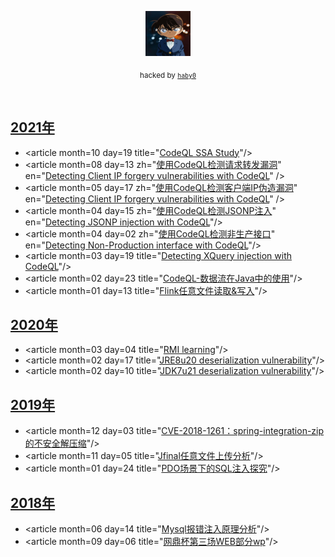 <p align="center">
  <a href="https://github.com/haby0/mark/">
    <img src="haby0.jpg" alt="haby0 logo" width=72 height=72>
  </a>
  <p align="center">
    <sub>hacked by <a href="https://github.com/haby0/"><code>haby0</code></sub>
  </p>
</p>

<br>

## [2021年](articles/2021/)
- &lt;article month=10 day=19 title=&quot;[CodeQL SSA Study](articles/2021/CodeQL%20SSA%20Study.md)&quot;/&gt;
- &lt;article month=08 day=13 zh=&quot;[使用CodeQL检测请求转发漏洞](articles/2021/使用CodeQL检测请求转发漏洞.md)&quot; en=&quot;[Detecting Client IP forgery vulnerabilities with CodeQL](articles/2021/Detecting%20Request%20forwarde%20vulnerabilities%20with%20CodeQL.md)&quot; /&gt;
- &lt;article month=05 day=17 zh=&quot;[使用CodeQL检测客户端IP伪造漏洞](articles/2021/使用CodeQL检测客户端IP伪造漏洞.md)&quot; en=&quot;[Detecting Client IP forgery vulnerabilities with CodeQL](articles/2021/Detecting%20Client%20IP%20forgery%20vulnerabilities%20with%20CodeQL.md)&quot; /&gt;
- &lt;article month=04 day=15 zh=&quot;[使用CodeQL检测JSONP注入](articles/2021/使用CodeQL检测JSONP注入.md)&quot; en=&quot;[Detecting JSONP injection with CodeQL](articles/2021/Detecting%20JSONP%20injection%20with%20CodeQL.md)&quot;/&gt;
- &lt;article month=04 day=02 zh=&quot;[使用CodeQL检测非生产接口](articles/2021/使用CodeQL检测非生产接口.md)&quot; en=&quot;[Detecting Non-Production interface with CodeQL](articles/2021/Detecting%20Non-Production%20interface%20with%20CodeQL.md)&quot;/&gt;
- &lt;article month=03 day=19 title=&quot;[Detecting XQuery injection with CodeQL](articles/2021/Detecting%20XQuery%20injection%20with%20CodeQL.md)&quot;/&gt;
- &lt;article month=02 day=23 title=&quot;[CodeQL-数据流在Java中的使用](articles/2021/CodeQL-数据流在Java中的使用.md)&quot;/&gt;
- &lt;article month=01 day=13 title=&quot;[Flink任意文件读取&写入](articles/2021/Flink%20任意文件读取和写入.md)&quot;/&gt;

## [2020年](articles/2020/)
- &lt;article month=03 day=04 title=&quot;[RMI learning](articles/2020/RMI-learning.md)&quot;/&gt;
- &lt;article month=02 day=17 title=&quot;[JRE8u20 deserialization vulnerability](articles/2020/JRE8u20-deserialization-vulnerability.md)&quot;/&gt;
- &lt;article month=02 day=10 title=&quot;[JDK7u21 deserialization vulnerability](articles/2020/JDK7u21-deserialization-vulnerability.md)&quot;/&gt;


## [2019年](articles/2019/)
- &lt;article month=12 day=03 title=&quot;[CVE-2018-1261：spring-integration-zip的不安全解压缩](articles/2019/CVE-2018-1261-Unsafe-Unzip-with-spring-integration-zip.md)&quot;/&gt;
- &lt;article month=11 day=05 title=&quot;[Jfinal任意文件上传分析](articles/2019/Jfinal-arbitrary-file-upload-analysis.md)&quot;/&gt;
- &lt;article month=01 day=24 title=&quot;[PDO场景下的SQL注入探究](articles/2019/Research-on-SQL-Injection-in-PDO-Scene.md)&quot;/&gt;


## [2018年](articles/2018/)

- &lt;article month=06 day=14 title=&quot;[Mysql报错注入原理分析](articles/2018/Analysis-of-MySQL's-error-injection-principle.md)&quot;/&gt;
- &lt;article month=09 day=06 title=&quot;[网鼎杯第三场WEB部分wp](articles/2018/Net-Ding-Cup-third-game-WEB-part-wp.md)&quot;/&gt;
